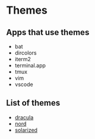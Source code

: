 # Themes

## Apps that use themes

- bat
- dircolors
- iterm2
- terminal.app
- tmux
- vim
- vscode

## List of themes

- [dracula](https://draculatheme.com)
- [nord](https://www.nordtheme.com)
- [solarized](https://ethanschoonover.com/solarized)
